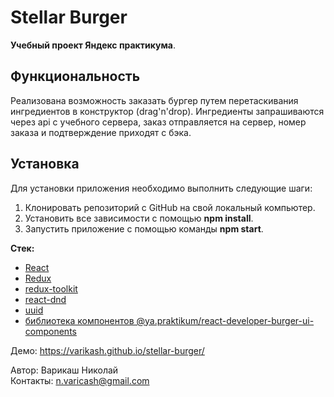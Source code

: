 # Stellar Burger

**Учебный проект Яндекс практикума**.

## Функциональность
Реализована возможность заказать бургер путем перетаскивания ингредиентов в конструктор (drag'n'drop). Ингредиенты запрашиваются через api с учебного сервера, заказ отправляется на сервер, номер заказа и подтверждение приходят с бэка. 

## Установка

Для установки приложения необходимо выполнить следующие шаги:  

1. Клонировать репозиторий с GitHub на свой локальный компьютер.
2. Установить все зависимости с помощью **npm install**.
3. Запустить приложение с помощью команды **npm start**.

**Стек:**
- [React](https://react.dev/)
- [Redux](https://react-redux.js.org/)
- [redux-toolkit](https://redux-toolkit.js.org/)
- [react-dnd](https://www.npmjs.com/package/react-dnd) 
- [uuid](https://www.npmjs.com/package/uuid)
- [библиотека компонентов @ya.praktikum/react-developer-burger-ui-components](https://yandex-practicum.github.io/react-developer-burger-ui-components/docs/)

Демо: https://varikash.github.io/stellar-burger/  

Автор: Варикаш Николай  
Контакты: n.varicash@gmail.com  
  
